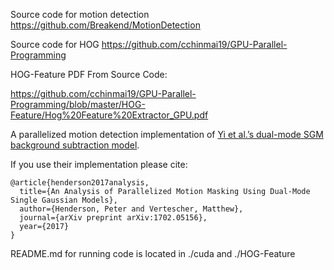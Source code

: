 Source code for motion detection https://github.com/Breakend/MotionDetection

Source code for HOG https://github.com/cchinmai19/GPU-Parallel-Programming

HOG-Feature PDF From Source Code:

https://github.com/cchinmai19/GPU-Parallel-Programming/blob/master/HOG-Feature/Hog%20Feature%20Extractor_GPU.pdf

A parallelized motion detection implementation of <a href="http://ieeexplore.ieee.org/document/6595847/">Yi et al.’s dual-mode SGM background subtraction model</a>. 

If you use their implementation please cite:

```
@article{henderson2017analysis,
  title={An Analysis of Parallelized Motion Masking Using Dual-Mode Single Gaussian Models},
  author={Henderson, Peter and Vertescher, Matthew},
  journal={arXiv preprint arXiv:1702.05156},
  year={2017}
}
```


README.md for running code is located in ./cuda and ./HOG-Feature